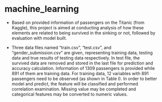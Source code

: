 # machine_learning
* Based on provided information of passengers on the Titanic (from Kaggle), 
this project is aimed at conducting analysis of how these elements are related 
to being survived in the sinking or not, followed by evaluation with model built.

* Three data files named “train.csv”, “test.csv”, and “gender_submission.csv” are given, 
representing training data, testing data and true results of testing data respectively. 
In test file, the survived data are removed and stored in the last file for prediction and 
accuracy calculation. Information of 1309 passengers is provided while 891 of them are training data.
For training data, 12 variables with 891 passengers need to be observed (as shown in Table I). 
In order to better model and predict, the feature will be classified and performed correlation examination. Missing value may be completed and categorical features may be converted to numeric values.
